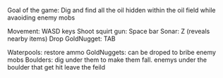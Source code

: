 Goal of the game: Dig and find all the oil hidden within the oil field while avaoiding enemy mobs

Movement: WASD keys
Shoot squirt gun: Space bar
Sonar: Z (reveals nearby items)
Drop GoldNugget: TAB

Waterpools: restore ammo
GoldNuggets: can be droped to bribe enemy mobs
Boulders: dig under them to make them fall. enemys under the boulder that get hit leave the feild
